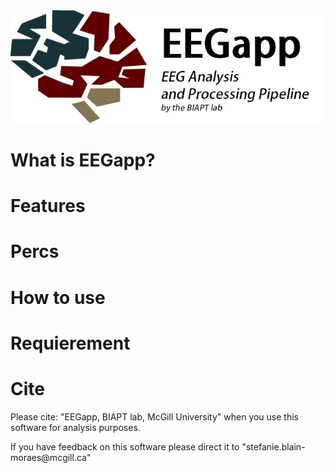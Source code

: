<img src="https://github.com/BIAPT/EEGapp/blob/master/EEG%20Pipeline/Documentation/LOGO_BG.jpg?"/>
<h1>What is EEGapp?</h1>

<h1>Features</h1>

<h1>Percs</h1>

<h1>How to use</h1>

<h1>Requierement</h1>

<h1>Cite</h1>
<p> Please cite: "EEGapp, BIAPT lab, McGill University" when you use this software for analysis purposes.</p>
<p>If you have feedback on this software please direct it to "stefanie.blain-moraes@mcgill.ca"</p>
